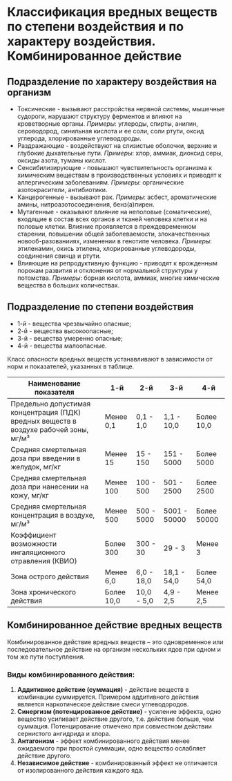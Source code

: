# Классификация вредных веществ по степени воздействия и по харак­теру воздействия. Комбинированное действие

## Подразделение по характеру воздействия на организм

- Токсические - вызывают расстройства нервной системы, мышечные судороги,
  нарушают структуру ферментов и влияют на кроветворные органы. *Примеры*:
  углероды, спирты, анилин, сероводород, синильная кислота и ее соли, соли ртути,
  оксид углерода, хлорированные углеводороды.
- Раздражающие - воздействуют на слизистые оболочки, верхние и глубокие
  дыхательные пути. *Примеры*: хлор, аммиак, диоксид серы, оксиды азота, туманы
  кислот.
- Сенсибилизирующие - повышают чувствительность организма к химическим
  веществам в производственных условиях и приводят к аллергическим заболеваниям.
  *Примеры*: органические азотокрасители, антибиотики.
- Канцерогенные - вызывают рак. *Примеры*: асбест, ароматические амины,
  нитроазотосоединения, бенз(а)пирен.
- Мутагенные - оказывают влияние на неполовые (соматические), входящие в состав
  всех органов и тканей человека клетки и на половые клетки. Влияние проявляется
  в преждевременном старении, повышении общей заболеваемости, злокачественных
  новооб-разованииях, изменении в генотипе человека. *Примеры*: этиленамин, окись
  этилена, хлорированные углеводороды, соединения свинца и ртути.
- Влияющие на репродуктивную функцию - приводят к врожденным порокам развития и
  отклонения от нормальной структуры у потомства. *Примеры*: борная кислота,
  аммиак, многие химические вещества в больших количествах.

## Подразделение по степени воздействия

- 1-й - вещества чрезвычайно опасные;
- 2-й - вещества высокоопасные;
- 3-й - вещества умеренно опасные;
- 4-й - вещества малоопасные.

Класс опасности вредных веществ устанавливают в зависимости от норм и
показателей, указанных в таблице.

| Наименование показателя                                      | 1-й          | 2-й         | 3-й         | 4-й         |
|--------------------------------------------------------------|--------------|-------------|-------------|-------------|
| Предельно допустимая концентрация (ПДК) вредных веществ в воздухе рабочей зоны, мг/м³ | Менее 0,1   | 0,1 - 1,0  | 1,1 - 10,0  | Более 10,0  |
| Средняя смертельная доза при введении в желудок, мг/кг     | Менее 15    | 15 - 150    | 151 - 5000  | Более 5000  |
| Средняя смертельная доза при нанесении на кожу, мг/кг      | Менее 100   | 100 - 500   | 501 - 2500  | Более 2500  |
| Средняя смертельная концентрация в воздухе, мг/м³          | Менее 500   | 500 - 5000  | 5001 - 50000| Более 50000 |
| Коэффициент возможности ингаляционного отравления (КВИО)   | Более 300   | 300 - 30    | 29 - 3      | Менее 3     |
| Зона острого действия                                      | Менее 6,0   | 6,0 - 18,0  | 18,1 - 54,0 | Более 54,0  |
| Зона хронического действия                                 | Более 10,0  | 10,0 - 5,0  | 4,9 - 2,5   | Менее 2,5   |

## Комбинированное действие вредных веществ

Комбинированное действие вредных веществ – это одновременное или
последовательное действие на организм нескольких ядов при одном и том же пути
поступления.

### Виды комбинированного действия:

1. **Аддитивное действие (суммация)** - действие веществ в комбинации
   суммируется. Примером аддитивного действия является наркотическое действие
   смеси углеводородов.
2. **Синергизм (потенцированное действие)** - усиление эффекта, одно вещество
   усиливает действие другого, т.е. действие больше, чем суммация.
   Потенцирование отмечено при совместном действии сернистого ангидрида и хлора.
3. **Антагонизм** - эффект комбинированного действия менее ожидаемого при
   простой суммации, одно вещество ослабляет действие другого.
4. **Независимое действие** - комбинированный эффект не отличается от
   изолированного действия каждого яда.

